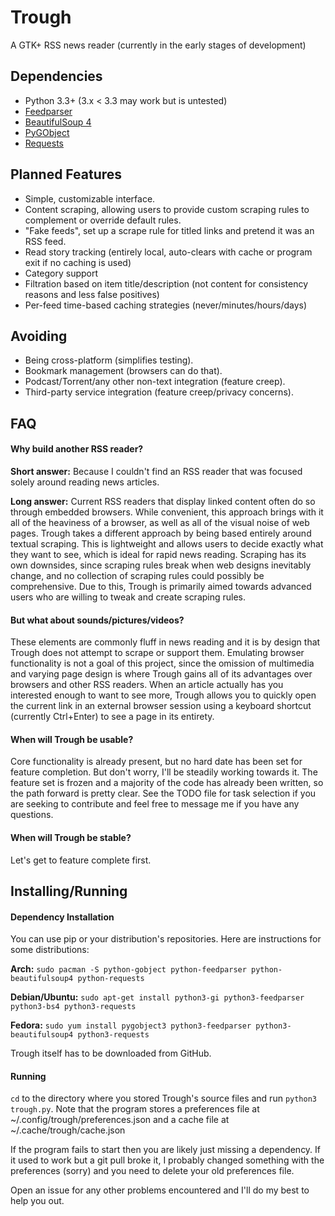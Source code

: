 Trough
======

A GTK+ RSS news reader (currently in the early stages of development)

## Dependencies
* Python 3.3+ (3.x < 3.3 may work but is untested)
* [Feedparser](https://pypi.python.org/pypi/feedparser)
* [BeautifulSoup 4](http://www.crummy.com/software/BeautifulSoup/)
* [PyGObject](https://wiki.gnome.org/action/show/Projects/PyGObject)
* [Requests](http://docs.python-requests.org/en/latest/)

## Planned Features
* Simple, customizable interface.
* Content scraping, allowing users to provide custom scraping rules to complement or override default rules.
* "Fake feeds", set up a scrape rule for titled links and pretend it was an RSS feed.
* Read story tracking (entirely local, auto-clears with cache or program exit if no caching is used)
* Category support
* Filtration based on item title/description (not content for consistency reasons and less false positives)
* Per-feed time-based caching strategies (never/minutes/hours/days)

## Avoiding
* Being cross-platform (simplifies testing). 
* Bookmark management (browsers can do that).
* Podcast/Torrent/any other non-text integration (feature creep).
* Third-party service integration (feature creep/privacy concerns).

## FAQ

#### Why build another RSS reader?

**Short answer:** Because I couldn't find an RSS reader that was focused solely around reading news articles.

**Long answer:** Current RSS readers that display linked content often do so through embedded browsers. While 
convenient, this approach brings with it all of the heaviness of a browser, as well as all of the visual noise of web 
pages. Trough takes a different approach by being based entirely around textual scraping. This is lightweight and 
allows users to decide exactly what they want to see, which is ideal for rapid news reading. Scraping has its own 
downsides, since scraping rules break when web designs inevitably change, and no collection of scraping rules could 
possibly be comprehensive. Due to this, Trough is primarily aimed towards advanced users who are willing to tweak and 
create scraping rules.

#### But what about sounds/pictures/videos?
These elements are commonly fluff in news reading and it is by design that Trough does not attempt to scrape or support
them. Emulating browser functionality is not a goal of this project, since the omission of multimedia and varying page 
design is where Trough gains all of its advantages over browsers and other RSS readers. When an article actually has you 
interested enough to want to see more, Trough allows you to quickly open the current link in an external browser session
using a keyboard shortcut (currently Ctrl+Enter) to see a page in its entirety.

#### When will Trough be usable?
Core functionality is already present, but no hard date has been set for feature completion. But don't worry, I'll be 
steadily working towards it. The feature set is frozen and a majority of the code has already been written, so the path 
forward is pretty clear. See the TODO file for task selection if you are seeking to contribute and feel free to message 
me if you have any questions.

#### When will Trough be stable?
Let's get to feature complete first.

## Installing/Running

#### Dependency Installation
You can use pip or your distribution's repositories. Here are instructions for some distributions:

**Arch:** `sudo pacman -S python-gobject python-feedparser python-beautifulsoup4 python-requests`

**Debian/Ubuntu:** `sudo apt-get install python3-gi python3-feedparser python3-bs4 python3-requests`

**Fedora:** `sudo yum install pygobject3 python3-feedparser python3-beautifulsoup4 python3-requests`

Trough itself has to be downloaded from GitHub.

#### Running
`cd` to the directory where you stored Trough's source files and run `python3 trough.py`. Note that the
program stores a preferences file at ~/.config/trough/preferences.json and a cache file at 
~/.cache/trough/cache.json

If the program fails to start then you are likely just missing a dependency. If it used to work but a git pull broke it,
I probably changed something with the preferences (sorry) and you need to delete your old preferences file.

Open an issue for any other problems encountered and I'll do my best to help you out.